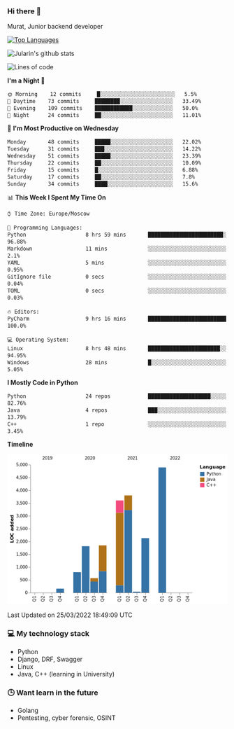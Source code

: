 ### Hi there 👋

Murat, Junior backend developer

[![Top Languages](https://github-readme-stats.vercel.app/api/top-langs/?username=Jularin&layout=compact)]()

![Jularin's github stats](https://github-readme-stats.vercel.app/api?username=Jularin&show_icons=true&include_all_commits=true&count_private=true)

<!--START_SECTION:waka-->
![Lines of code](https://img.shields.io/badge/From%20Hello%20World%20I%27ve%20Written-20%20Thousand%20lines%20of%20code-blue)

**I'm a Night 🦉** 

```text
🌞 Morning    12 commits     █░░░░░░░░░░░░░░░░░░░░░░░░   5.5% 
🌆 Daytime    73 commits     ████████░░░░░░░░░░░░░░░░░   33.49% 
🌃 Evening    109 commits    ████████████░░░░░░░░░░░░░   50.0% 
🌙 Night      24 commits     ██░░░░░░░░░░░░░░░░░░░░░░░   11.01%

```
📅 **I'm Most Productive on Wednesday** 

```text
Monday       48 commits     █████░░░░░░░░░░░░░░░░░░░░   22.02% 
Tuesday      31 commits     ███░░░░░░░░░░░░░░░░░░░░░░   14.22% 
Wednesday    51 commits     █████░░░░░░░░░░░░░░░░░░░░   23.39% 
Thursday     22 commits     ██░░░░░░░░░░░░░░░░░░░░░░░   10.09% 
Friday       15 commits     █░░░░░░░░░░░░░░░░░░░░░░░░   6.88% 
Saturday     17 commits     ██░░░░░░░░░░░░░░░░░░░░░░░   7.8% 
Sunday       34 commits     ████░░░░░░░░░░░░░░░░░░░░░   15.6%

```


📊 **This Week I Spent My Time On** 

```text
⌚︎ Time Zone: Europe/Moscow

💬 Programming Languages: 
Python                   8 hrs 59 mins       ████████████████████████░   96.88% 
Markdown                 11 mins             ░░░░░░░░░░░░░░░░░░░░░░░░░   2.1% 
YAML                     5 mins              ░░░░░░░░░░░░░░░░░░░░░░░░░   0.95% 
GitIgnore file           0 secs              ░░░░░░░░░░░░░░░░░░░░░░░░░   0.04% 
TOML                     0 secs              ░░░░░░░░░░░░░░░░░░░░░░░░░   0.03%

🔥 Editors: 
PyCharm                  9 hrs 16 mins       █████████████████████████   100.0%

💻 Operating System: 
Linux                    8 hrs 48 mins       ███████████████████████░░   94.95% 
Windows                  28 mins             █░░░░░░░░░░░░░░░░░░░░░░░░   5.05%

```

**I Mostly Code in Python** 

```text
Python                   24 repos            ████████████████████░░░░░   82.76% 
Java                     4 repos             ███░░░░░░░░░░░░░░░░░░░░░░   13.79% 
C++                      1 repo              ░░░░░░░░░░░░░░░░░░░░░░░░░   3.45%

```


**Timeline**

![Chart not found](https://raw.githubusercontent.com/Jularin/Jularin/main/charts/bar_graph.png) 


 Last Updated on 25/03/2022 18:49:09 UTC
<!--END_SECTION:waka-->

### 💻 My technology stack
 - Python
 - Django, DRF, Swagger
 - Linux 
 - Java, C++ (learning in University)

### 🕒 Want learn in the future
 - Golang
 - Pentesting, cyber forensic, OSINT
